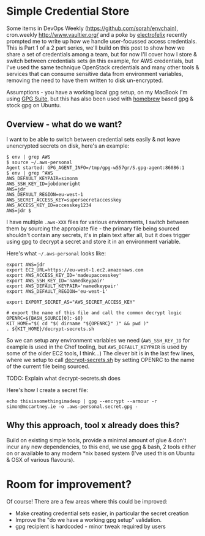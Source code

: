 # Simple Credential Store
Some items in DevOps Weekly (<https://github.com/sorah/envchain>), cron.weekly <http://www.vaultier.org/> and a poke by [electrofelix](https://github.com/electrofelix) recently prompted me to write up how we handle user-focussed access credentials. This is Part 1 of a 2 part series, we'll build on this post to show how we share a set of credentials among a team, but for now I'll cover how I store & switch between credentials sets (in this example, for AWS credentials, but I've used the same technique OpenStack credentials and many other tools & services that can consume sensitive data from environment variables, removing the need to have them written to disk un-encrypted.

Assumptions - you have a working local gpg setup, on my MacBook I'm using [GPG Suite](https://gpgtools.org/), but this has also been used with [homebrew](http://brew.sh/) based gpg & stock gpg on Ubuntu.

## Overview - what do we want?

I want to be able to switch between credential sets easily & not leave unencrypted secrets on disk, here's an example:

    $ env | grep AWS
    $ source ~/.aws-personal
    Agent started: GPG_AGENT_INFO=/tmp/gpg-w557gr/S.gpg-agent:86086:1
    $ env | grep ^AWS
    AWS_DEFAULT_KEYPAIR=simonm
    AWS_SSH_KEY_ID=jobdoneright
    AWS=jdr
    AWS_DEFAULT_REGION=eu-west-1
    AWS_SECRET_ACCESS_KEY=supersecretaccesskey
    AWS_ACCESS_KEY_ID=accesskey1234
    AWS=jdr $

I have multiple `.aws-XXX` files for various environments, I switch between them by sourcing the appropiate file - the primary file being sourced shouldn't contain any secrets, it's in plain text after all, but it does trigger using gpg to decrypt a secret and store it in an environment variable.

Here's what `~/.aws-personal` looks like:

    export AWS=jdr
    export EC2_URL=https://eu-west-1.ec2.amazonaws.com
    export AWS_ACCESS_KEY_ID='madeupaccesskey'
    export AWS_SSH_KEY_ID='namedkeypair'
    export AWS_DEFAULT_KEYPAIR='namedkeypair'
    export AWS_DEFAULT_REGION='eu-west-1'

    export EXPORT_SECRET_AS="AWS_SECRET_ACCESS_KEY"

    # export the name of this file and call the common decrypt logic
    OPENRC=${BASH_SOURCE[0]:-$0}
    KIT_HOME="$( cd "$( dirname "${OPENRC}" )" && pwd )"
    . ${KIT_HOME}/decrypt-secrets.sh

So we can setup any environment variables we need (`AWS_SSH_KEY_ID` for example is used in the Chef tooling, but `AWS_DEFAULT_KEYPAIR` is used by some of the older EC2 tools, I think...)  The clever bit is in the last few lines, where we setup to call [decrypt-secrets.sh](https://github.com/simonmcc/simple-credential-store/blob/master/decrypt-secrets.sh) by setting OPENRC to the name of the current file being sourced.

TODO: Explain what decrypt-secrets.sh does

Here's how I create a secret file:

    echo thisissomethingimadeup | gpg --encrypt --armour -r simon@mccartney.ie -o .aws-personal.secret.gpg -

## Why this approach, tool x already does this?

Build on existing simple tools, provide a minimal amount of glue & don't incur any new dependencies, to this end, we use gpg & bash, 2 tools either on or available to any modern *nix based system (I've used this on Ubuntu & OSX of various flavours).


# Room for improvement?

Of course!  There are a few areas where this could be improved:

* Make creating credential sets easier, in particular the secret creation
* Improve the "do we have a working gpg setup" validation.
* gpg recipient is hardcoded - minor tweak required by users
